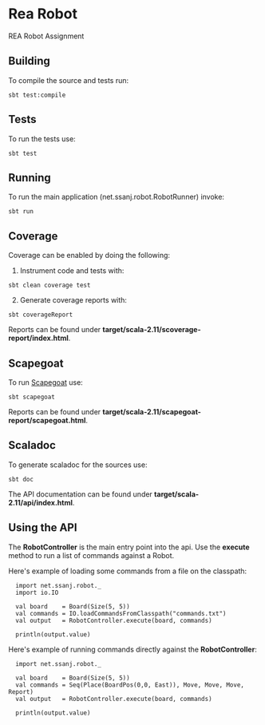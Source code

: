 # Rea Robot #

REA Robot Assignment

## Building

To compile the source and tests run:

```
sbt test:compile
```

## Tests

To run the tests use:

```
sbt test
```

## Running

To run the main application (net.ssanj.robot.RobotRunner) invoke:

```
sbt run
```

## Coverage

Coverage can be enabled by doing the following:

1. Instrument code and tests with:

```
sbt clean coverage test
```

2. Generate coverage reports with:

```
sbt coverageReport
```

Reports can be found under __target/scala-2.11/scoverage-report/index.html__.

## Scapegoat


To run [Scapegoat](https://github.com/sksamuel/scapegoat) use:

```
sbt scapegoat
```

Reports can be found under __target/scala-2.11/scapegoat-report/scapegoat.html__.

## Scaladoc

To generate scaladoc for the sources use:

```
sbt doc
```

The API documentation can be found under __target/scala-2.11/api/index.html__.


## Using the API

The __RobotController__ is the main entry point into the api. Use the __execute__ method to run a list of commands against a Robot.

Here's example of loading some commands from a file on the classpath:

```
  import net.ssanj.robot._
  import io.IO

  val board    = Board(Size(5, 5))
  val commands = IO.loadCommandsFromClasspath("commands.txt")
  val output   = RobotController.execute(board, commands)

  println(output.value)

```

Here's example of running commands directly against the __RobotController__:

```
  import net.ssanj.robot._

  val board    = Board(Size(5, 5))
  val commands = Seq(Place(BoardPos(0,0, East)), Move, Move, Move, Report)
  val output   = RobotController.execute(board, commands)

  println(output.value)

```